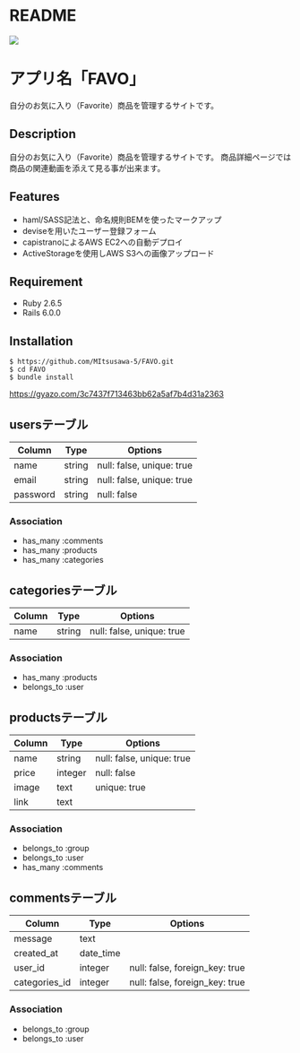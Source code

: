 # README
![](https://i.gyazo.com/ecf27aa3bd0228aaaa177377ff30fddf.jpg)
<!-- なぜこのアプリをつくろうと思ったのか -->
<!-- 画像そのものを挿入 -->

# アプリ名「FAVO」
自分のお気に入り（Favorite）商品を管理するサイトです。

## Description
自分のお気に入り（Favorite）商品を管理するサイトです。
商品詳細ページでは商品の関連動画を添えて見る事が出来ます。


## Features

- haml/SASS記法と、命名規則BEMを使ったマークアップ
- deviseを用いたユーザー登録フォーム
- capistranoによるAWS EC2への自動デプロイ
- ActiveStorageを使用しAWS S3への画像アップロード

## Requirement

- Ruby 2.6.5
- Rails 6.0.0


## Installation

    $ https://github.com/MItsusawa-5/FAVO.git
    $ cd FAVO
    $ bundle install



https://gyazo.com/3c7437f713463bb62a5af7b4d31a2363


## usersテーブル
|Column|Type|Options|
|------|----|-------|
|name|string|null: false, unique: true|
|email|string|null: false, unique: true|
|password|string|null: false|

### Association
- has_many :comments
- has_many :products
- has_many :categories


## categoriesテーブル
|Column|Type|Options|
|------|----|-------|
|name|string|null: false, unique: true|

### Association
- has_many :products
- belongs_to :user

## productsテーブル
|Column|Type|Options|
|------|----|-------|
|name|string| null: false, unique: true |
|price|integer| null: false |
|image|text| unique: true |
|link|text||

### Association
- belongs_to :group
- belongs_to :user
- has_many :comments

## commentsテーブル
|Column|Type|Options|
|------|----|-------|
|message|text||
|created_at|date_time||
|user_id|integer|null: false, foreign_key: true|
|categories_id|integer|null: false, foreign_key: true|

### Association
- belongs_to :group
- belongs_to :user
